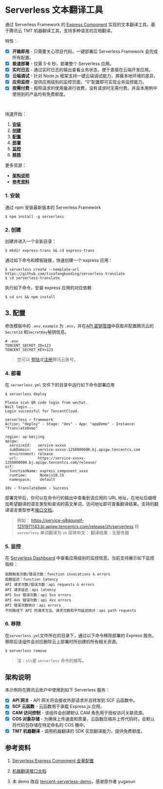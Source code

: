 # Serverless 文本翻译工具 

通过 Serverless Framework 的 [Express Component](https://github.com/serverless-components/tencent-express/tree/v2) 实现的文本翻译工具。基于腾讯云 TMT 机器翻译工具，支持多种语言的互相翻译。

特性：

- [x] **开箱即用** - 只需要关心项目代码，一键部署后 Serverless Framework 会完成所有配置。
- [x] **极速部署** - 仅需 5-6 秒，部署整个 Serverless 应用。
- [x] **实时日志** - 通过实时日志的输出查看业务状态，便于直接在云端开发应用。
- [x] **云端调试** - 针对 Node.js 框架支持一键云端调试能力，屏蔽本地环境的差异。
- [x] **应用监控** - 提供应用级别的监控页面，“0”配置即可实现业务监控能力。
- [x] **按需付费** - 按照请求的使用量进行收费，没有请求时无需付费。并且本用例中使用到的产品均有免费额度。

<br/>

快速开始：

1. [**安装**](#1-安装)
2. [**创建**](#2-创建)
3. [**配置**](#3-配置)
4. [**部署**](#4-部署)
5. [**监控**](#5-监控)
6. [**移除**](#6-移除)

更多资源：

- [**架构说明**](#架构说明)
- [**参考资料**](#参考资料)

### 1. 安装

通过 npm 安装最新版本的 Serverless Framework

```
$ npm install -g serverless
```

### 2. 创建

创建并进入一个全新目录：

```
$ mkdir express-trans && cd express-trans
```

通过如下命令和模板链接，快速创建一个 express 应用：

```
$ serverless create --template-url https://github.com/tinafangkunding/serverless-translate
$ cd serverless-translate
```

执行如下命令，安装 express 应用的对应依赖

```
$ cd src && npm install
```

## 3. 配置

修改模板中的 `.env.example` 为 `.env`，并在[API 密钥管理](https://console.cloud.tencent.com/cam/capi)中获取并配置腾讯云的 `SecretId` 和`SecretKey`秘钥信息。

```
# .env
TENCENT_SECRET_ID=123
TENCENT_SECRET_KEY=123
```

> 您可以 [登陆](https://cloud.tencent.com/login)或[注册](https://cloud.tencent.com/register)腾讯云账号。

### 4. 部署


在 `serverless.yml` 文件下的目录中运行如下命令部署应用

```
$ serverless deploy

Please scan QR code login from wechat. 
Wait login...
Login successful for TencentCloud. 

serverless ⚡ framework
Action: "deploy" - Stage: "dev" - App: "appDemo" - Instance: "TranslateDemo"

region: ap-beijing
apigw: 
  serviceId:   service-xxxxx
  subDomain:   service-xxxxx-1250000000.bj.apigw.tencentcs.com
  environment: release
  url:         https://service-xxxxx-1250000000.bj.apigw.tencentcs.com/release/
scf: 
  functionName: express_component_xxxx
  runtime:      Nodejs10.15
  namespace:    default

10s › TranslateDemo › Success
```

部署完毕后，你可以在命令行的输出中查看到该应用的 URL 地址，在地址后缀增加希望翻译的语言类型和查询的英文单词，访问地址即可查看翻译结果。支持的翻译语言类型参考[接口文档](https://cloud.tencent.com/document/api/551/15619)。

> 例如： https://service-q8qqunpf-1251971143.bj.apigw.tencentcs.com/release/zh/serverless  将 `serverless` 单词翻译为 `zh` 简体中文：
> 翻译结果：无服务器

### 5. 监控

在 [Serverless Dashboard](https://serverless.cloud.tencent.com/) 中查看应用级别的监控信息。当前支持展示如下监控指标：

```
函数触发次数/错误次数：function invocations & errors
函数延迟：function latency
API 请求次数/错误次数：api requests & errors
API 请求延迟：api latency
API 5xx 错误次数：api 5xx errors
API 4xx 错误次数：api 4xx errors
API 错误次数统计：api errors
不同路径下 API 的请求方法、请求次数和平均延迟统计：api path requests
```

### 6. 移除

在`serverless.yml`文件所在的目录下，通过以下命令移除部署的 Express 服务。移除后该组件会对应删除云上部署时所创建的所有相关资源。

```
$ serverless remove
```

> 注：`sls`是 `serverless` 命令的缩写。

## 架构说明

本示例将在腾讯云账户中使用到如下 Serverless 服务：

- [x] **API 网关** - API 网关将会接收外部请求并且转发到 SCF 云函数中。
- [x] **SCF 云函数** - 云函数用于承载 Express.js 应用。
- [x] **CAM 访问控制** - 该组件会创建默认 CAM 角色用于授权访问关联资源。
- [x] **COS 对象存储** - 为确保上传速度和质量，云函数压缩并上传代码时，会默认将代码包存储在特定命名的 COS 桶中。
- [x] **TMT 机器翻译** - 调用机器翻译的 SDK 实现翻译能力，提供免费额度。

## 参考资料

1. [Serverless Express Component 全量配置](https://github.com/serverless-components/tencent-express/blob/v2/docs/configure.md)

2. [机器翻译接口文档](https://cloud.tencent.com/document/api/551/15619)

3. 本 demo 改自 [tencent-serverless-demo](https://github.com/yugasun/tencent-serverless-demo/tree/master/dict)，感谢原作者 yugasun
